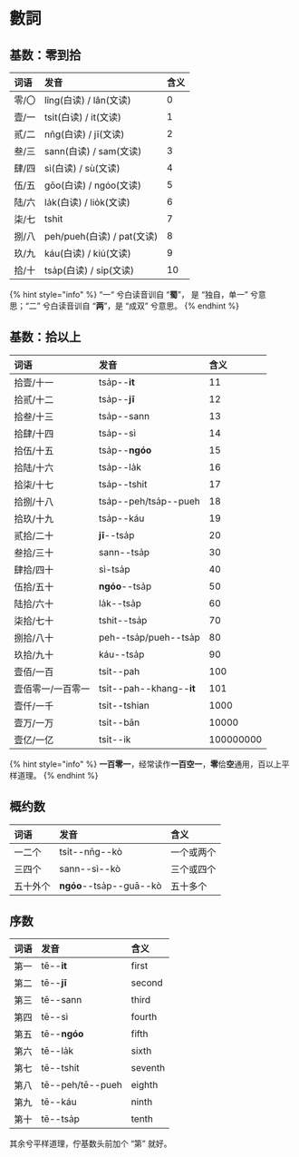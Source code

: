 # 數詞

## 基数：零到拾

| 词语 | 发音 | 含义 |
| :--- | :--- | :--- |
| 零/〇 | lîng\(白读\) / lân\(文读\) | 0 |
| 壹/一 | tsi̍t\(白读\) / it\(文读\) | 1 |
| 贰/二 | nn̄g\(白读\) / jī\(文读\) | 2 |
| 叁/三 | sann\(白读\) / sam\(文读\) | 3 |
| 肆/四 | sì\(白读\) / sù\(文读\) | 4 |
| 伍/五 | gōo\(白读\) / ngóo\(文读\) | 5 |
| 陆/六 | la̍k\(白读\) / lio̍k\(文读\) | 6 |
| 柒/七 | tshit | 7 |
| 捌/八 | peh/pueh\(白读\) / pat\(文读\) | 8 |
| 玖/九 | káu\(白读\) / kiú\(文读\) | 9 |
| 拾/十 | tsa̍p\(白读\) / si̍p\(文读\) | 10 |

{% hint style="info" %}
“一“ 兮白读音训自 “**蜀**”， 是 “独自，单一” 兮意思；“二” 兮白读音训自 “**两**”，是 “成双” 兮意思。
{% endhint %}

## 基数：拾以上

| 词语 | 发音 | 含义 |
| :--- | :--- | :--- |
| 拾壹/十一 | tsa̍p--**it** | 11 |
| 拾贰/十二 | tsa̍p--**jī** | 12 |
| 拾叁/十三 | tsa̍p--sann | 13 |
| 拾肆/十四 | tsa̍p--sì | 14 |
| 拾伍/十五 | tsa̍p--**ngóo** | 15 |
| 拾陆/十六 | tsa̍p--la̍k | 16 |
| 拾柒/十七 | tsa̍p--tshit | 17 |
| 拾捌/十八 | tsa̍p--peh/tsa̍p--pueh | 18 |
| 拾玖/十九 | tsa̍p--káu | 19 |
| 贰拾/二十 |  **jī**--tsa̍p | 20 |
| 叁拾/三十 | sann--tsa̍p | 30 |
| 肆拾/四十 | sì-tsa̍p | 40 |
| 伍拾/五十 | **ngóo**--tsa̍p | 50 |
| 陆拾/六十 | la̍k--tsa̍p | 60 |
| 柒拾/七十 | tshit--tsa̍p | 70 |
| 捌拾/八十 | peh--tsa̍p/pueh--tsa̍p | 80 |
| 玖拾/九十 | káu--tsa̍p | 90 |
| 壹佰/一百 | tsi̍t--pah | 100 |
| 壹佰零一/一百零一 | tsi̍t--pah--khang--**it** | 101 |
| 壹仟/一千 | tsi̍t--tshian | 1000 |
| 壹万/一万 | tsi̍t--bān | 10000 |
| 壹亿/一亿 | tsi̍t--ik | 100000000 |

{% hint style="info" %}
**一百零一**，经常读作**一百空一**，**零**佮**空**通用，百以上平样道理。
{% endhint %}

## 概约数

| 词语 | 发音 | 含义 |
| :--- | :--- | :--- |
| 一二个 | tsi̍t--nn̄g--kò | 一个或两个 |
| 三四个 | sann--sì--kò | 三个或四个 |
| 五十外个 | **ngóo**--tsa̍p--guā--kò | 五十多个 |

## 序数

| 词语 | 发音 | 含义 |
| :--- | :--- | :--- |
| 第一 | tē--**it** | first |
| 第二 | tē--**jī** | second |
| 第三 | tē--sann | third |
| 第四 | tē--sì | fourth |
| 第五 | tē--**ngóo** | fifth |
| 第六 | tē--la̍k | sixth |
| 第七 | tē--tshit | seventh |
| 第八 | tē--peh/tē--pueh | eighth |
| 第九 | tē--káu | ninth |
| 第十 | tē--tsa̍p | tenth |

其余兮平样道理，佇基数头前加个 “第” 就好。



